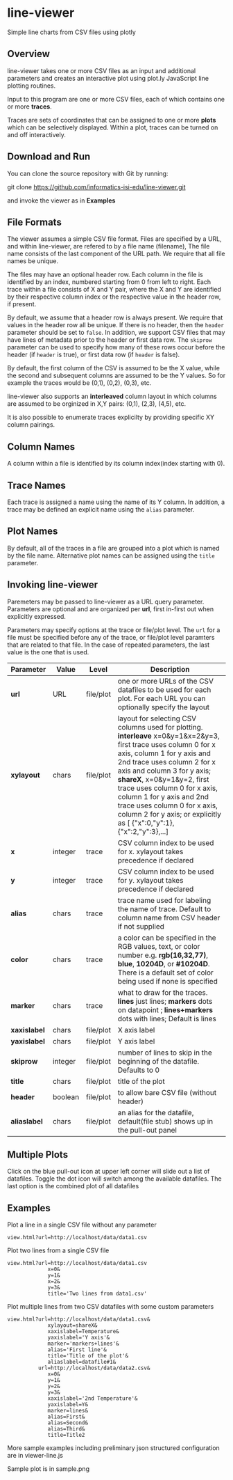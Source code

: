 # line-viewer

Simple line charts from CSV files using plotly

## Overview

line-viewer takes one or more CSV files as an input and additional parameters and creates an interactive plot using plot.ly JavaScript line plotting routines.

Input to this program are one or more CSV files, each of which contains one or more **traces**.  

Traces are sets of coordinates that can be assigned to one or more **plots** which can be selectively displayed.  Within a plot, traces can be turned on and off interactively.

## Download and Run 

You can clone the source repository with Git by running:

  git clone https://github.com/informatics-isi-edu/line-viewer.git

and invoke the viewer as in **Examples**


## File Formats

The viewer assumes a simple CSV file format.  Files are specified by a URL, and within line-viewer, are refered to by a file name (filename), The file name consists of the last component of the URL path.  We require that all file names be unique.

The files may have an optional header row. Each column in the file is identified by an index, numbered starting from 0 from left to right.  Each trace within a file consists of X and Y pair, where the X and Y are identified by their respective column index or the respective value in the header row, if present.  

By default, we assume that a header row is always present.  We require that values in the header row all be unique. If there is no header, then the `header` parameter should be set to ``false``. In addition, we support CSV files that may have lines of metadata prior to the header or first data row.  The ``skiprow`` parameter can be used to specify how many of these rows occur before the header (if ``header`` is true), or first data row (if ``header`` is false).

By default, the first column of the CSV is assumed to be the X value, while the second and subsequent columns are assumed to be the Y values.  So for example the traces would be (0,1), (0,2), (0,3), etc. 

line-viewer also supports an **interleaved** column layout in which columns are assumed to be orginized in X,Y pairs:  (0,1), (2,3), (4,5), etc.

It is also possible to enumerate traces explicilty by providing specific XY column pairings.

## Column Names 

A column within a file is identified by its column index(index starting with 0).  

## Trace Names

Each trace is assigned a name using the name of its Y column.  In addition, a trace may be defined an explicit name using the ``alias`` parameter.  

## Plot Names

By default, all of the traces in a file are grouped into a plot which is named by the file name.  Alternative plot names can be assigned using the ``title`` parameter.

## Invoking line-viewer

Paremeters may be passed to line-viewer as a URL query parameter.  
Parameters are optional and are organized per **url**, first in-first out when explicitly expressed.

Parameters may specify options at the trace or file/plot level. The ``url`` for a file must be specified before any of the trace, or file/plot level paramters that are related to that file.  In the case of repeated parameters, the last value is the one that is used. 

| Parameter | Value | Level | Description |
| --- | --- | --- | --- |
| **url** | URL | file/plot | one or more URLs of the CSV datafiles to be used for each plot. For each URL you can optionally specify the layout |
| **xylayout** | chars | file/plot | layout for selecting CSV columns used for plotting. **interleave** x=0&y=1&x=2&y=3, first trace uses column 0 for x axis, column 1 for y axis and 2nd trace uses column 2 for x axis and column 3 for y axis; **shareX**, x=0&y=1&y=2, first trace uses column 0 for x axis, column 1 for y axis and 2nd trace uses column 0 for x axis, column 2 for y axis; or explicitly as [ {"x":0,"y":1},{"x":2,"y":3},...] |
| **x** | integer | trace | CSV column index to be used for x. xylayout takes precedence if declared |
| **y** | integer | trace | CSV column index to be used for y. xylayout takes precedence if declared |
| **alias** | chars | trace | trace name used for labeling the name of trace. Default to column name from CSV header if not supplied |
| **color** | chars | trace | a color can be specified in the RGB values, text, or color number e.g. **rgb(16,32,77)**, **blue**, **10204D**, or **#10204D**. There is a default set of color being used if none is specified |
| **marker** | chars | trace |  what to draw for the traces. **lines** just lines; **markers** dots on datapoint ; **lines+markers** dots with lines; Default is lines |
| **xaxislabel** | chars | file/plot | X axis label |
| **yaxislabel** | chars | file/plot | Y axis label |
| **skiprow** | integer | file/plot | number of lines to skip in the beginning of the datafile. Defaults to 0|
| **title** | chars | file/plot | title of the plot  |
| **header** | boolean | file/plot | to allow bare CSV file (without header) |
| **aliaslabel** | chars | file/plot | an alias for the datafile, default(file stub) shows up in the pull-out panel |

## Multiple Plots

Click on the blue pull-out icon at upper left corner will slide out a list of datafiles. Toggle the dot icon will switch among the available datafiles. The last option is the combined plot of all datafiles

## Examples 

Plot a line in a single CSV file without any parameter

```
view.html?url=http://localhost/data/data1.csv

```

Plot two lines from a single CSV file

```
view.html?url=http://localhost/data/data1.csv
             x=0&
             y=1&
             x=2&
             y=3&
             title='Two lines from data1.csv'

```

Plot multiple lines from two CSV datafiles with some custom parameters

```
view.html?url=http://localhost/data/data1.csv&
             xylayout=shareX&
             xaxislabel=Temperature&
             yaxislabel='Y axis'&
             marker='markers+lines'&
             alias='First line'&
             title='Title of the plot'&
             aliaslabel=datafile#1&
          url=http://localhost/data/data2.csv&
             x=0&
             y=1&
             y=2&
             y=3&
             xaxislabel='2nd Temperature'&
             yaxislabel=Y&
             marker=lines&
             alias=First&
             alias=Second&
             alias=Third&
             title=Title2
```

More sample examples including preliminary json structured configuration are in viewer-line.js

Sample plot is in sample.png
